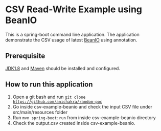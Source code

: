 # CSV Read-Write Example using BeanIO
This is a spring-boot command line application. The application demonstrate the CSV usage of latest [BeanIO](http://beanio.org/) using annotation.
## Prerequisite
[JDK1.8](http://www.oracle.com/technetwork/java/javase/downloads/jdk8-downloads-2133151.html) and [Maven](https://maven.apache.org/) should be installed and configured.
## How to run this application
1)	Open a git bash and run <code>git clone https://github.com/anichakra/random-poc</code>
2)	Go inside csv-example-beanio and check the input CSV file under src/main/resources folder 
3)	Run <code>mvn spring-boot:run</code> from inside csv-example-beanio directory
4)	Check the output.csv created inside csv-example-beanio.
